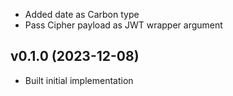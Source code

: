 * Added date as Carbon type
* Pass Cipher payload as JWT wrapper argument

## v0.1.0 (2023-12-08)
* Built initial implementation
